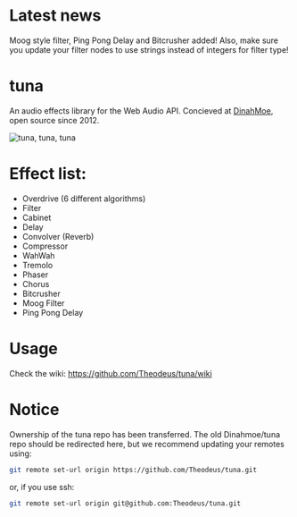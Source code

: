 Latest news
====
Moog style filter, Ping Pong Delay and Bitcrusher added! Also, make sure you update your filter nodes to use strings instead of integers for filter type!

tuna
====

An audio effects library for the Web Audio API. Concieved at <a href="http://www.dinahmoe.com">DinahMoe</a>, open source since 2012.

<img src="https://i.chzbgr.com/completestore/12/9/4/rjttPiC7WE6S4Bi22aYp1A2.jpg" alt="tuna, tuna, tuna"/>

Effect list:
====
<ul>
    <li>Overdrive (6 different algorithms)</li>
    <li>Filter</li>
    <li>Cabinet</li>
    <li>Delay</li>
    <li>Convolver (Reverb)</li>
    <li>Compressor</li>
    <li>WahWah</li>
    <li>Tremolo</li>
    <li>Phaser</li>
    <li>Chorus</li>
    <li>Bitcrusher</li>
    <li>Moog Filter</li>
    <li>Ping Pong Delay</li>
</ul>

Usage
====

Check the wiki: https://github.com/Theodeus/tuna/wiki

Notice
===
Ownership of the tuna repo has been transferred. The old Dinahmoe/tuna repo should be redirected here, but
we recommend updating your remotes using:

```bash
git remote set-url origin https://github.com/Theodeus/tuna.git
```
or, if you use ssh:
```bash
git remote set-url origin git@github.com:Theodeus/tuna.git
```
